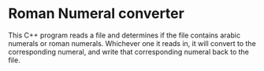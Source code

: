 # Roman Numeral converter
This C++ program reads a file and determines if the file contains arabic numerals or roman numerals. Whichever one it reads in, it will convert to the corresponding numeral, and write that corresponding numeral back to the file.
